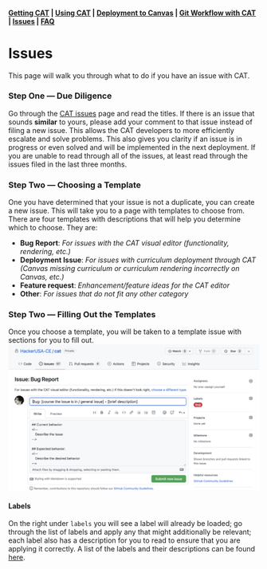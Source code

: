 #### [Getting CAT](getting-started.md) | [Using CAT](using-cat.md) | [Deployment to Canvas](deployments.md) | [Git Workflow with CAT](git-workflow.md) | [Issues](cat-issues.md) | [FAQ](faq.md)

# Issues

This page will walk you through what to do if you have an issue with CAT.

### Step One — Due Diligence 

Go through the [CAT issues](https://github.com/HackerUSA-CE/cat/issues) page and read the titles. If there is an issue that sounds **similar** to yours, please add your comment to that issue instead of filing a new issue. This allows the CAT developers to more efficiently escalate and solve problems. This also gives you clarity if an issue is in progress or even solved and will be implemented in the next deployment. If you are unable to read through all of the issues, at least read through the issues filed in the last three months.

### Step Two — Choosing a Template

One you have determined that your issue is not a duplicate, you can create a new issue. This will take you to a page with templates to choose from. There are four templates with descriptions that will help you determine which to choose. They are:
* **Bug Report**: *For issues with the CAT visual editor (functionality, rendering, etc.)*
* **Deployment Issue**: *For issues with curriculum deployment through CAT (Canvas missing curriculum or curriculum rendering incorrectly on Canvas, etc.)*
* **Feature request**: *Enhancement/feature ideas for the CAT editor*
* **Other**: *For issues that do not fit any other category*

### Step Two — Filling Out the Templates

Once you choose a template, you will be taken to a template issue with sections for you to fill out. 
![Screenshot of the landing page of a bug issue](assets/cat-issues/IssueTemplateLanding.png)

#### Labels

On the right under `labels` you will see a label will already be loaded; go through the list of labels and apply any that might additionally be relevant; each label also has a description for you to read to ensure that you are applying it correctly. A list of the labels and their descriptions can be found [here](https://github.com/HackerUSA-CE/cat/issues/labels).

